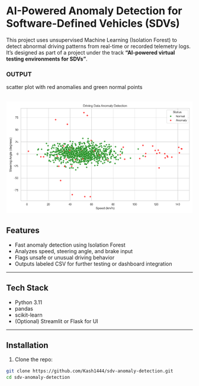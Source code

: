 # AI-Powered Anomaly Detection for Software-Defined Vehicles (SDVs)

This project uses unsupervised Machine Learning (Isolation Forest) to detect abnormal driving patterns from real-time or recorded telemetry logs. It’s designed as part of a project under the track **“AI-powered virtual testing environments for SDVs”**.


### OUTPUT
scatter plot with red anomalies and green normal points

![](https://github.com/Kash1444/sdv-anomaly-detection/blob/5ea8d94c5d100cb51cbee9352ad2d338fe83cd72/output1.png)
---

## Features

- Fast anomaly detection using Isolation Forest
- Analyzes speed, steering angle, and brake input
- Flags unsafe or unusual driving behavior
- Outputs labeled CSV for further testing or dashboard integration

---

## Tech Stack

- Python 3.11
- pandas
- scikit-learn
- (Optional) Streamlit or Flask for UI

---

## Installation

1. Clone the repo:
```bash
git clone https://github.com/Kash1444/sdv-anomaly-detection.git
cd sdv-anomaly-detection
